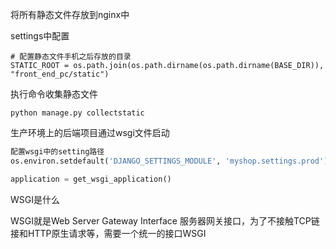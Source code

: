 将所有静态文件存放到nginx中

settings中配置

```
# 配置静态文件手机之后存放的目录
STATIC_ROOT = os.path.join(os.path.dirname(os.path.dirname(BASE_DIR)), "front_end_pc/static")
```

执行命令收集静态文件

```
python manage.py collectstatic
```



生产环境上的后端项目通过wsgi文件启动

```python
配置wsgi中的setting路径
os.environ.setdefault('DJANGO_SETTINGS_MODULE', 'myshop.settings.prod')

application = get_wsgi_application()
```





WSGI是什么

WSGI就是Web Server Gateway Interface 服务器网关接口，为了不接触TCP链接和HTTP原生请求等，需要一个统一的接口WSGI